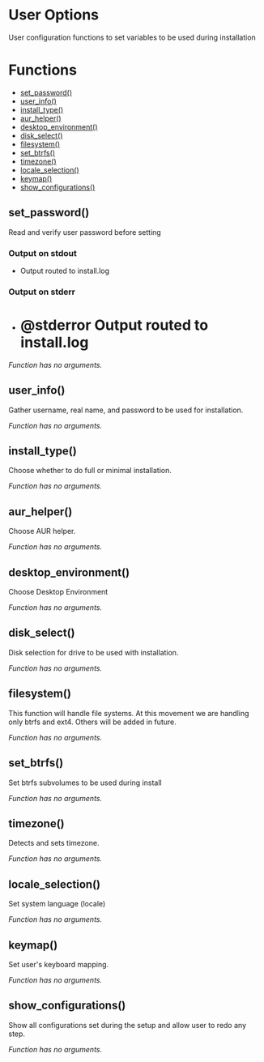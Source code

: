 # User Options

User configuration functions to set variables to be used during installation

# Functions
* [set_password()](#set_password)
* [user_info()](#user_info)
* [install_type()](#install_type)
* [aur_helper()](#aur_helper)
* [desktop_environment()](#desktop_environment)
* [disk_select()](#disk_select)
* [filesystem()](#filesystem)
* [set_btrfs()](#set_btrfs)
* [timezone()](#timezone)
* [locale_selection()](#locale_selection)
* [keymap()](#keymap)
* [show_configurations()](#show_configurations)


## set_password()

Read and verify user password before setting

### Output on stdout

* Output routed to install.log

### Output on stderr

* # @stderror Output routed to install.log

_Function has no arguments._

## user_info()

Gather username, real name, and password to be used for installation.

_Function has no arguments._

## install_type()

Choose whether to do full or minimal installation.

_Function has no arguments._

## aur_helper()

Choose AUR helper.

_Function has no arguments._

## desktop_environment()

Choose Desktop Environment

_Function has no arguments._

## disk_select()

Disk selection for drive to be used with installation.

_Function has no arguments._

## filesystem()

This function will handle file systems. At this movement we are handling only
btrfs and ext4. Others will be added in future.

_Function has no arguments._

## set_btrfs()

Set btrfs subvolumes to be used during install

_Function has no arguments._

## timezone()

Detects and sets timezone.

_Function has no arguments._

## locale_selection()

Set system language (locale)

_Function has no arguments._

## keymap()

Set user's keyboard mapping.

_Function has no arguments._

## show_configurations()

Show all configurations set during the setup and allow user to redo any step.

_Function has no arguments._


